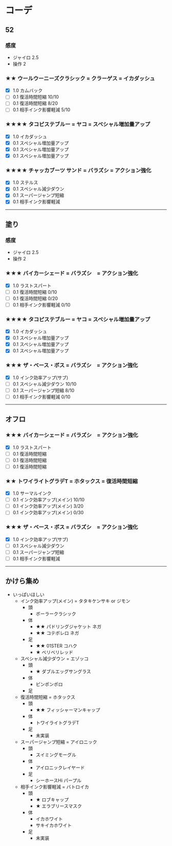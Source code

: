 # コーデ
## 52
### 感度
* ジャイロ 2.5
* 操作 2
### ★★ ウールウーニーズクラシック = クラーゲス = イカダッシュ
- [x] 1.0 カムバック
- [ ] 0.1 復活時間短縮 10/10
- [ ] 0.1 復活時間短縮 8/20
- [ ] 0.1 相手インク影響軽減 5/10
### ★★★★ タコピステブルー = ヤコ = スペシャル増加量アップ
- [X] 1.0 イカダッシュ
- [x] 0.1 スペシャル増加量アップ
- [x] 0.1 スペシャル増加量アップ
- [x] 0.1 スペシャル増加量アップ
### ★★★★ チャッカブーツ サンド = バラズシ = アクション強化	
- [x] 1.0 ステルス
- [x] 0.1 スペシャル減少ダウン
- [x] 0.1 スーパージャンプ短縮
- [x] 0.1 相手インク影響軽減
---
## 塗り
### 感度
* ジャイロ 2.5
* 操作 2
### ★★★ バイカーシェード = バラズシ　= アクション強化	
- [x] 1.0 ラストスパート
- [ ] 0.1 復活時間短縮 0/10
- [ ] 0.1 復活時間短縮 0/20
- [ ] 0.1 相手インク影響軽減 0/10
### ★★★★ タコピステブルー = ヤコ = スペシャル増加量アップ
- [X] 1.0 イカダッシュ
- [x] 0.1 スペシャル増加量アップ
- [x] 0.1 スペシャル増加量アップ
- [x] 0.1 スペシャル増加量アップ
### ★★★ ザ・ベース・ボス = バラズシ　= アクション強化	
- [x] 1.0 インク効率アップ(サブ)
- [ ] 0.1 スペシャル減少ダウン 10/10
- [ ] 0.1 スーパージャンプ短縮 8/10
- [ ] 0.1 相手インク影響軽減 0/10
---
## オフロ
### ★★★ バイカーシェード = バラズシ　= アクション強化	
- [x] 1.0 ラストスパート
- [ ] 0.1 復活時間短縮
- [ ] 0.1 復活時間短縮
- [ ] 0.1 復活時間短縮
### ★★ トワイライトグラデT = ホタックス = 復活時間短縮
- [x] 1.0 サーマルインク
- [ ] 0.1 インク効率アップ(メイン) 10/10
- [ ] 0.1 インク効率アップ(メイン) 3/20
- [ ] 0.1 インク効率アップ(メイン) 0/30
### ★★★ ザ・ベース・ボス = バラズシ　= アクション強化	
- [x] 1.0 インク効率アップ(サブ)
- [ ] 0.1 スペシャル減少ダウン
- [ ] 0.1 スーパージャンプ短縮
- [ ] 0.1 相手インク影響軽減
---
## かけら集め
- いっぱいほしい
  - インク効率アップ(メイン) = タタキケンサキ or ジモン
    - 頭
      - ボーラークラシック
    - 体
      - ★★ パドリングジャケット ネガ
      - ★★ コテボレロ ネガ
    - 足
      - ★★ 01STER コハク
      - ★ ベリベリレッド
  - スペシャル減少ダウン = エゾッコ
    - 頭
      - ★ ダブルエッグサングラス
    - 体
      - ピンポンポロ
    - 足
  - 復活時間短縮 = ホタックス
    - 頭
      - ★★ フィッシャーマンキャップ
    - 体
      - トワイライトグラデT
    - 足
      - 未実装
  - スーパージャンプ短縮 = アイロニック
    - 頭
      - スイミングモーグル
    - 体
      - アイロニックレイヤード
    - 足
      - シーホースHi パープル
  - 相手インク影響軽減 = バトロイカ
    - 頭
      - ★ ロブキャップ
      - ★ エラブリースマスク
    - 体
      - イカホワイト
      - サキイカホワイト
    - 足
      - 未実装

